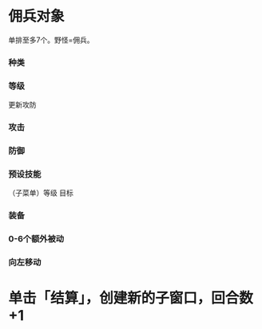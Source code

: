 # 佣兵对象
单排至多7个。野怪=佣兵。
### 种类
### 等级
更新攻防
### 攻击
### 防御
### 预设技能
（子菜单）等级 目标
### 装备
### 0-6个额外被动
### 向左移动

# 单击「结算」，创建新的子窗口，回合数+1